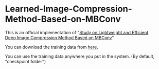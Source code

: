 # Learned-Image-Compression-Method-Based-on-MBConv

This is an official implementation of "[Study on Lightweight and Efficient Deep Image Compression Method Based on MBConv](https://dl.acm.org/doi/abs/10.1145/3606283.3606289)"

You can download the training data from [here](https://drive.google.com/drive/folders/1he5Vfy6xxTmBefEwbisk3aCKo1oAKgtt?usp=sharing).

You can use the training data anywhere you put in the system. (By default, "checkpoint folder")

